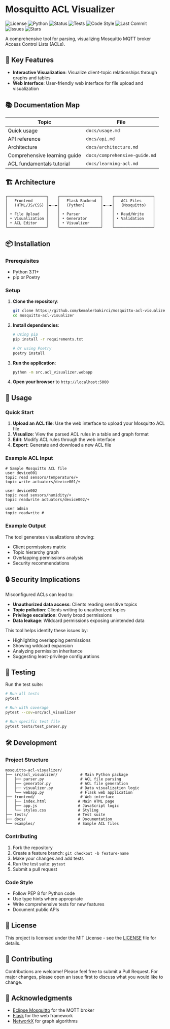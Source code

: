 # Mosquitto ACL Visualizer

![License](https://img.shields.io/badge/license-MIT-blue.svg)
![Python](https://img.shields.io/badge/python-3.11%2B-blue)
![Status](https://img.shields.io/badge/status-alpha-yellow)
![Tests](https://img.shields.io/badge/tests-pytest-informational)
![Code Style](https://img.shields.io/badge/code%20style-black-000000)
![Last Commit](https://img.shields.io/github/last-commit/yourusername/mosquitto-acl-visualizer)
![Issues](https://img.shields.io/github/issues/yourusername/mosquitto-acl-visualizer)
![Stars](https://img.shields.io/github/stars/yourusername/mosquitto-acl-visualizer?style=social)

A comprehensive tool for parsing, visualizing Mosquitto MQTT broker Access Control Lists (ACLs).
## 🚀 Key Features

- **Interactive Visualization**: Visualize client-topic relationships through graphs and tables
- **Web Interface**: User-friendly web interface for file upload and visualization

## 📚 Documentation Map

| Topic | File |
|-------|------|
| Quick usage | `docs/usage.md` |
| API reference | `docs/api.md` |
| Architecture | `docs/architecture.md` |
| Comprehensive learning guide | `docs/comprehensive-guide.md` |
| ACL fundamentals tutorial | `docs/learning-acl.md` |

## 🏗️ Architecture

```
┌─────────────────┐    ┌──────────────────┐    ┌─────────────────┐
│   Frontend      │    │   Flask Backend  │    │   ACL Files     │
│   (HTML/JS/CSS) │◄──►│   (Python)       │◄──►│   (Mosquitto)   │
│                 │    │                  │    │                 │
│ • File Upload   │    │ • Parser         │    │ • Read/Write    │
│ • Visualization │    │ • Generator      │    │ • Validation    │
│ • ACL Editor    │    │ • Visualizer     │    │                 │
└─────────────────┘    └──────────────────┘    └─────────────────┘
```

## 📦 Installation

### Prerequisites
- Python 3.11+
- pip or Poetry

### Setup

1. **Clone the repository**:
   ```bash
   git clone https://github.com/kemalerbakirci/mosquitto-acl-visualizer.git
   cd mosquitto-acl-visualizer
   ```

2. **Install dependencies**:
   ```bash
   # Using pip
   pip install -r requirements.txt
   
   # Or using Poetry
   poetry install
   ```

3. **Run the application**:
   ```bash
   python -m src.acl_visualizer.webapp
   ```

4. **Open your browser** to `http://localhost:5000`

## 🎯 Usage

### Quick Start

1. **Upload an ACL file**: Use the web interface to upload your Mosquitto ACL file
2. **Visualize**: View the parsed ACL rules in a table and graph format
3. **Edit**: Modify ACL rules through the web interface
4. **Export**: Generate and download a new ACL file

### Example ACL Input

```
# Sample Mosquitto ACL file
user device001
topic read sensors/temperature/+
topic write actuators/device001/+

user device002
topic read sensors/humidity/+
topic readwrite actuators/device002/+

user admin
topic readwrite #
```

### Example Output

The tool generates visualizations showing:
- Client permissions matrix
- Topic hierarchy graph
- Overlapping permissions analysis
- Security recommendations

## 🔒 Security Implications

Misconfigured ACLs can lead to:

- **Unauthorized data access**: Clients reading sensitive topics
- **Topic pollution**: Clients writing to unauthorized topics
- **Privilege escalation**: Overly broad permissions
- **Data leakage**: Wildcard permissions exposing unintended data

This tool helps identify these issues by:
- Highlighting overlapping permissions
- Showing wildcard expansion
- Analyzing permission inheritance
- Suggesting least-privilege configurations

## 🧪 Testing

Run the test suite:

```bash
# Run all tests
pytest

# Run with coverage
pytest --cov=src/acl_visualizer

# Run specific test file
pytest tests/test_parser.py
```

## 🛠️ Development

### Project Structure

```
mosquitto-acl-visualizer/
├── src/acl_visualizer/          # Main Python package
│   ├── parser.py                # ACL file parsing
│   ├── generator.py             # ACL file generation
│   ├── visualizer.py            # Data visualization logic
│   └── webapp.py                # Flask web application
├── frontend/                    # Web interface
│   ├── index.html              # Main HTML page
│   ├── app.js                  # JavaScript logic
│   └── styles.css              # Styling
├── tests/                      # Test suite
├── docs/                       # Documentation
└── examples/                   # Sample ACL files
```

### Contributing

1. Fork the repository
2. Create a feature branch: `git checkout -b feature-name`
3. Make your changes and add tests
4. Run the test suite: `pytest`
5. Submit a pull request

### Code Style

- Follow PEP 8 for Python code
- Use type hints where appropriate
- Write comprehensive tests for new features
- Document public APIs

## 📄 License

This project is licensed under the MIT License - see the [LICENSE](LICENSE) file for details.

## 🤝 Contributing

Contributions are welcome! Please feel free to submit a Pull Request. For major changes, please open an issue first to discuss what you would like to change.


## 🙏 Acknowledgments

- [Eclipse Mosquitto](https://mosquitto.org/) for the MQTT broker
- [Flask](https://flask.palletsprojects.com/) for the web framework
- [NetworkX](https://networkx.org/) for graph algorithms
